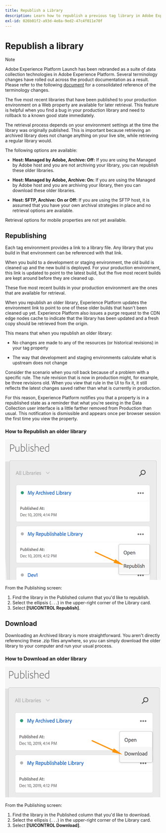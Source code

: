 ```yaml
---
title: Republish a Library
description: Learn how to republish a previous tag library in Adobe Experience Platform.
exl-id: 026b01f2-a93d-4e8a-9ed2-47c4f011e70f
---
```

# Republish a library

>[!NOTE]
>
>Adobe Experience Platform Launch has been rebranded as a suite of data collection technologies in Adobe Experience Platform. Several terminology changes have rolled out across the product documentation as a result. Please refer to the following [document](../../term-updates.md) for a consolidated reference of the terminology changes.

The five most recent libraries that have been published to your production environment on a Web property are available for later retrieval. This feature is helpful when you find a bug in your production library and need to rollback to a known good state immediately.

The retrieval process depends on your environment settings at the time the library was originally published. This is important because retrieving an archived library does not change anything on your live site, while retrieving a regular library would.

The following options are available:

* **Host: Managed by Adobe, Archive: Off:** If you are using the Managed by Adobe host and you are not archiving your library, you can republish these older libraries.

* **Host: Managed by Adobe, Archive: On:** If you are using the Managed by Adobe host and you are archiving your library, then you can download these older libraries.

* **Host: SFTP, Archive: On or Off:** If you are using the SFTP host, it is assumed that you have your own archival strategies in place and no retrieval options are available.

Retrieval options for mobile properties are not yet available.

## Republishing

Each tag environment provides a link to a library file. Any library that you build in that environment can be referenced with that link.

When you build to a development or staging environment, the old build is cleaned up and the new build is deployed. For your production environment, this link is updated to point to the latest build, but the five most recent builds are kept around before they are cleaned up.

These five most recent builds in your production environment are the ones that are available for retrieval.

When you republish an older library, Experience Platform updates the environment link to point to one of these older builds that hasn't been cleaned up yet.  Experience Platform also issues a purge request to the CDN edge nodes cache to indicate that the library has been updated and a fresh copy should be retrieved from the origin.

This means that when you republish an older library:

* No changes are made to any of the resources (or historical revisions) in your tag property

* The way that development and staging environments calculate what is upstream does not change

Consider the scenario when you roll back because of a problem with a specific rule. The rule revision that is now in production might, for example, be three revisions old.  When you view that rule in the UI to fix it, it still reflects the latest changes saved rather than what is currently in production.

For this reason, Experience Platform notifies you that a property is in a republished state as a reminder that what you're seeing in the Data Collection user interface is a little farther removed from Production than usual. This notification is dismissible and appears once per browser session the first time you view the property.

### How to Republish an older library

![Republish a library](images/retrieve_republish.png)

From the Publishing screen:

1. Find the library in the Published column that you'd like to republish.
1. Select the ellipsis (`...`) in the upper-right corner of the Library card.
1. Select **[!UICONTROL Republish]**.

## Download

Downloading an Archived library is more straightforward. You aren't directly referencing these .zip files anywhere, so you can simply download the older library to your computer and run your usual process.

### How to Download an older library

![Download a library](images/retrieve_download.png)

From the Publishing screen:

1. Find the library in the Published column that you'd like to download.
1. Select the ellipsis (`...`) in the upper-right corner of the Library card.
1. Select **[!UICONTROL Download]**.
